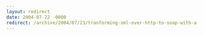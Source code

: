 ```yaml
---
layout: redirect
date: 2004-07-22 -0800
redirect: /archive/2004/07/23/tranforming-xml-over-http-to-soap-with-a-soap-extension.aspx/
---
```

